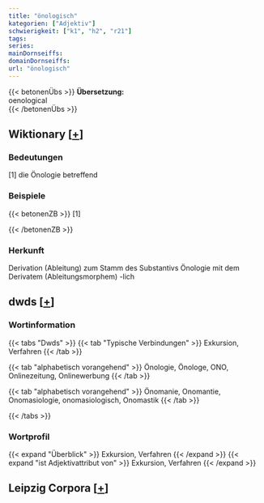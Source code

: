 ```yaml
---
title: "önologisch"
kategorien: ["Adjektiv"]
schwierigkeit: ["k1", "h2", "r21"]
tags:
series:
mainDornseiffs:
domainDornseiffs:
url: "önologisch"
---
```


{{< betonenÜbs >}}
**Übersetzung:**  
oenological  
{{< /betonenÜbs >}}

## Wiktionary [[+](https://de.wiktionary.org/wiki/önologisch)]

### Bedeutungen
[1] die Önologie betreffend  

### Beispiele
{{< betonenZB >}}
[1]  

{{< /betonenZB >}}
### Herkunft
Derivation (Ableitung) zum Stamm des Substantivs Önologie mit dem Derivatem (Ableitungsmorphem) -lich  



## dwds [[+](https://www.dwds.de/wb/önologisch)]

### Wortinformation
{{< tabs "Dwds" >}}
{{< tab "Typische Verbindungen" >}}
Exkursion, Verfahren
{{< /tab >}}

{{< tab "alphabetisch vorangehend" >}}
Önologie, Önologe, ONO, Onlinezeitung, Onlinewerbung
{{< /tab >}}

{{< tab "alphabetisch vorangehend" >}}
Önomanie, Onomantie, Onomasiologie, onomasiologisch, Onomastik
{{< /tab >}}

{{< /tabs >}}

### Wortprofil
{{< expand "Überblick" >}} Exkursion, Verfahren {{< /expand >}}
{{< expand "ist Adjektivattribut von" >}} Exkursion, Verfahren {{< /expand >}}

## Leipzig Corpora [[+](https://corpora.uni-leipzig.de/en/res?word=önologisch&corpusId=deu_newscrawl-public_2018)]

